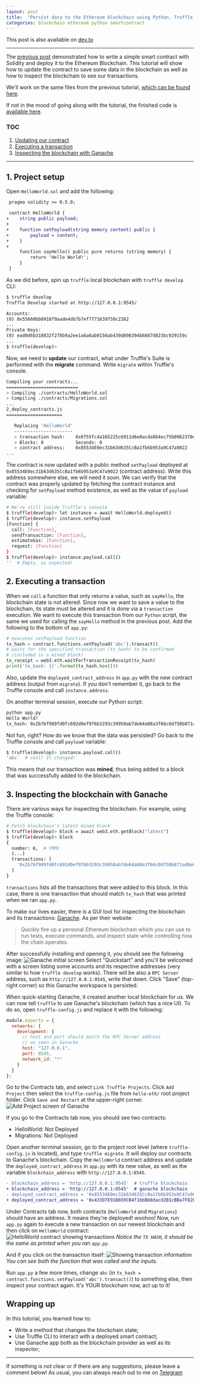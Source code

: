 ```yaml
---
layout: post
title:  "Persist data to the Ethereum blockchain using Python, Truffle and Ganache"
categories: blockchain ethereum python smartcontract
---
```

This post is also available on [dev.to](https://dev.to/gcrsaldanha/persist-data-to-the-ethereum-blockchain-using-python-truffle-and-ganache-47lb)

---
The [previous post](https://dev.to/gcrsaldanha/deploy-a-smart-contract-on-ethereum-with-python-truffle-and-web3py-5on) demonstrated how to write a simple smart contract with Solidity and deploy it to the Ethereum Blockchain.
This tutorial will show how to update the contract to save some data in the blockchain as well as how to inspect the blockchain to see our transactions.

We'll work on the same files from the previous tutorial, [which can be found here](https://github.com/gcrsaldanha/hello-eth/tree/v1.0).

If not in the mood of going along with the tutorial, the finished code is [available here](https://github.com/gcrsaldanha/hello-eth/tree/v2.0).

### TOC
  1. [Updating our contract](#1-updating-our-contract)
  2. [Executing a transaction](#2-executing-a-transaction)
  3. [Inspecting the blockchain with Ganache](#3-inspecting-the-blockchain-with-ganache)

---

## 1. Project setup <a name="1-updating-our-contract"></a>

Open `HelloWorld.sol` and add the following:
```diff
 pragma solidity >= 0.5.0;

 contract HelloWorld {
+    string public payload;
+
+    function setPayload(string memory content) public {
+        payload = content;
+    }
+
     function sayHello() public pure returns (string memory) {
         return 'Hello World!';
     }
 }
```
As we did before, spin up `truffle` local blockchain with `truffle develop` CLI:
```bash
$ truffle develop
Truffle Develop started at http://127.0.0.1:9545/

Accounts:
(0) 0x55660bb0918f9aade4db7b7ef7f71639750c2262
...
Private Keys:
(0) ead0d6b318832f278b9a2ee1a6a6ab0156ab439d898394b6887d023bc929159c
...
$ truffle(develop)>
```
Now, we need to **update** our contract, what under Truffle's Suite is performed with the **migrate** command. Write `migrate` within Truffle's console.
```bash
Compiling your contracts...
===========================
> Compiling ./contracts/HelloWorld.sol
> Compiling ./contracts/Migrations.sol
...
2_deploy_contracts.js
=====================

   Replacing 'HelloWorld'
   ----------------------
   > transaction hash:    0x6f55fc4a165225c6911d6e0acda8b4ec75b0962370eab66ab94aefd0e0cfd084
   > Blocks: 0            Seconds: 0
   > contract address:    0x85534E0ec31b63d635CcBa1fb6b953a9C47a9022
...
```
The contract is now updated with a public method `setPayload` deployed at `0x85534E0ec31b63d635CcBa1fb6b953a9C47a9022` (contract address). Write this address somewhere else, we will need it soon.
We can verify that the contract was properly updated by fetching the contract instance and checking for `setPayload` method existence, as well as the value of `payload` variable:
```bash
# We're still inside Truffle's console
$ truffle(develop)> let instance = await HelloWorld.deployed()
$ truffle(develop)> instance.setPayload
[Function] {
  call: [Function],
  sendTransaction: [Function],
  estimateGas: [Function],
  request: [Function]
}
$ truffle(develop)> instance.payload.call()
''  # Empty, as expected!
```

## 2. Executing a transaction <a name="2-executing-a-transaction"></a>

When we `call` a function that only  returns a value, such as `sayHello`, the blockchain state is not altered. Since now we want to save a value to the blockchain, its state must be altered and it is done via a `transaction` execution.
We want to execute this transaction from our `Python` script, the same we used for calling the `sayHello` method in the previous post.
Add the following to the bottom of `app.py`:
```python
# executes setPayload function
tx_hash = contract.functions.setPayload('abc').transact()
# waits for the specified transaction (tx_hash) to be confirmed
# (included in a mined block)
tx_receipt = web3.eth.waitForTransactionReceipt(tx_hash)
print('tx_hash: {}'.format(tx_hash.hex()))
```
Also, update the `deployed_contract_address` in `app.py` with the new contract address (output from `migrate`). If you don't remember it, go back to the Truffle console and call `instance.address`.

On another terminal session, execute our Python script:
```bash
python app.py
Hello World!
tx_hash: 0x2b7bf989fd0fc692d0ef976b3293c39958ab7de64a08a3f66c0d758b871ad8e6
```
Not fun, right? How do we know that the data was persisted? Go back to the Truffle console and call `payload` variable:
```bash
$ truffle(develop)> instance.payload.call()
'abc'  # cool! It changed!
```
This means that our transaction was **mined**, thus being added to a block that was successfully added to the blockchain.

## 3. Inspecting the blockchain with Ganache<a name="3-inspecting-the-blockchain-with-ganache"></a>

There are various ways for inspecting the blockchain. For example, using the Truffle console:
```bash
# Fetch blockchain's latest mined block
$ truffle(develop)> block = await web3.eth.getBlock("latest")
$ truffle(develop)> block
{
  number: 6,  # YMMV
  (...)
  transactions: [
    '0x2b7bf989fd0fc692d0ef976b3293c39958ab7de64a08a3f66c0d758b871ad8e6'
  ]
}
```
`transactions` lists all the transactions that were added to this block. In this case, there is one transaction that should match `tx_hash` that was printed when we ran `app.py`.

To make our lives easier, there is a GUI tool for inspecting the blockchain and its transactions: [Ganache](https://www.trufflesuite.com/ganache). As per their website:
> Quickly fire up a personal Ethereum blockchain which you can use to run tests, execute commands, and inspect state while controlling how the chain operates.

After successfully installing and opening it, you should see the following image:
![Ganache initial screen](https://dev-to-uploads.s3.amazonaws.com/i/ifjel8i76vgwo3whrzzw.png)
Select "Quickstart" and you'll be welcomed with a screen listing some accounts and its respective addresses (very similar to how `truffle develop` works). There will be also a `RPC Server` address, such as `http://127.0.0.1:8545`, write that down. Click "Save" (top-right corner) so this Ganache workspace is persisted.

When quick-starting Ganache, it created another local blockchain for us. We can now tell `truffle` to use Ganache's blockchain (which has a nice UI). To do so, open `truffle-config.js` and replace it with the following:
```javascript
module.exports = {
  networks: {
    development: {
      // host and port should match the RPC Server address
      // as seen in Ganache
      host: "127.0.0.1",
      port: 8545,
      network_id: "*"
    }
  }
};
```

Go to the Contracts tab, and select `Link Truffle Projects`. Click `Add Project` then select the `truffle-config.js` file from `hello-eth/` root project folder. Click `Save and Restart` at the upper-right corner.
![Add Project screen of Ganache](https://dev-to-uploads.s3.amazonaws.com/i/ceksfiejbzmcf9a04ry1.png)

If you go to the Contracts tab now, you should see two contracts:
* HelloWorld: Not Deployed
* Migrations: Not Deployed

Open another terminal session, go to the project root level (where `truffle-config.js` is located), and type `truffle migrate`. It will deploy our contracts to Ganache's blockchain. Copy the `HelloWorld` contract address and update the `deployed_contract_address` in `app.py` with its new value, as well as the variable `blockchain_address` with `http://127.0.0.1:8545`.
```diff
- blockchain_address = 'http://127.0.0.1:9545'  # truffle blockchain
+ blockchain_address = 'http://127.0.0.1:8545'  # ganache blockchain
- deployed_contract_address = '0x85534E0ec31b63d635CcBa1fb6b953a9C47a9022'
+ deployed_contract_address = '0x433D7E91B659CB4f1bbBb8dacd2B1cBBa7F82F1A'
```

Under Contracts tab now, both contracts (`HelloWorld` and `Migrations`) should have an address. It means they're deployed! woohoo!
Now, run `app.py` again to execute a new transaction on our newest blockchain and then click on `HelloWorld` contract:
![HelloWorld contract showing transactions](https://dev-to-uploads.s3.amazonaws.com/i/rybnj2vyjbwa6ahzb55z.png)
*Notice the `TX HASH`, it should be the same as printed when you ran `app.py`.*

And if you click on the transaction itself:
![Showing transaction information](https://dev-to-uploads.s3.amazonaws.com/i/r7rp44rvlagcmftw7hy5.png)
*You can see both the function that was called and the inputs.*

Run `app.py` a few more times, change `abc` (in `tx_hash = contract.functions.setPayload('abc').transact()`) to something else, then inspect your contract again. It's YOUR blockchain now, act up to it!

## Wrapping up

In this tutorial, you learned how to:

* Write a method that changes the blockchain state;
* Use Truffle CLI to interact with a deployed smart contract;
* Use Ganache app both as the blockchain provider as well as its inspector;

---

If something is not clear or if there are any suggestions, please leave a comment below! As usual, you can always reach out to me on [Telegram](http://t.me/gcrsaldanha)

